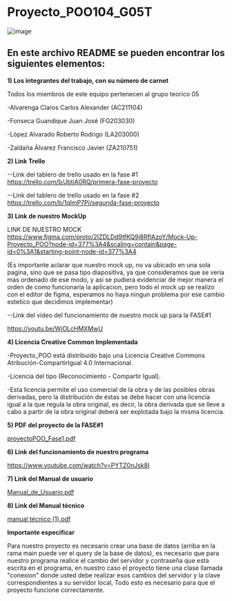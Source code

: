 # Proyecto_POO104_G05T

![image](https://user-images.githubusercontent.com/79995182/115089981-d773aa80-9ed0-11eb-9057-cbb1d840ff46.png)

 ## En este archivo README se pueden encontrar los siguientes elementos:

**1) Los integrantes del trabajo, con su número de carnet**

  Todos los miembros de este equipo pertenecen al grupo teorico 05
  
  -Alvarenga Claros	Carlos Alexander	(AC211104) 

  -Fonseca Guandique Juan José	(FG203030)

  -López Alvarado	Roberto Rodrigo	(LA203000)

  -Zaldaña Álvarez	Francisco Javier	(ZA210751)


**2) Link Trello**

--Link del tablero de trello usado en la fase #1
https://trello.com/b/JbtiA0RQ/primera-fase-proyecto

--Link del tablero de trello usado en la fase #2
https://trello.com/b/1qlmP7Pj/segunda-fase-proyecto

**3) Link de nuestro MockUp**

LINK DE NUESTRO MOCK
https://www.figma.com/proto/2IZDLDd9tfKQ9j8RflAzoY/Mock-Up-Proyecto_POO?node-id=377%3A4&scaling=contain&page-id=0%3A1&starting-point-node-id=377%3A4

(Es importante aclarar que nuestro mock up, no va ubicado en una sola pagina, sino que se pasa tipo diapositiva, ya que consideramos que se veria mas ordenado de ese modo, y asi se pudiera evidenciar de mejor manera el orden de como funcionaria la aplicacion, pero todo el mock up se realizo con el editor de figma, esperamos no haya ningun problema por ese cambio estetico que decidimos implementar) 

--Link del video del funcionamiento de nuestro mock up para la FASE#1

https://youtu.be/WiOLcHMXMwU

**4) Licencia Creative Common Implementada**

-Proyecto_POO está distribuido bajo una Licencia Creative Commons Atribución-CompartirIgual 4.0 Internacional.

-Licencia del tipo (Reconocimiento - Compartir Igual).

-Esta licencia permite el uso comercial de la obra y de las posibles obras derivadas, pero la distribución de éstas se debe hacer con una licencia igual a la que regula la obra original, es decir, la obra derivada que se lleve a cabo a partir de la obra original deberá ser explotada bajo la misma licencia.

**5) PDF del proyecto de la FASE#1**

[proyectoPOO_Fase1.pdf](https://github.com/Carlos-Alvarenga721/Proyecto_POO_MDB/files/7158549/proyectoPOO_Fase1.pdf)

**6) Link del funcionamiento de nuestro programa**

https://www.youtube.com/watch?v=PYTZ0nJsk8I


**7) Link del Manual de usuario**

[Manual_de_Usuario.pdf](https://github.com/Carlos-Alvarenga721/Proyecto_POO_MDB/files/7358625/Manual_de_Usuario.pdf)

**8) Link del Manual técnico**

[manual técnico (1).pdf](https://github.com/Carlos-Alvarenga721/Proyecto_POO_MDB/files/7358626/manual.tecnico.1.pdf)


**Importante especificar**

Para nuestro proyecto es necesario crear una base de datos (arriba en la rama main puede ver el query de la base de datos),
es necesario que para nuestro programa realice el cambio del servidor y contraseña que esta escrita en el programa, en nuestro caso
el proyecto tiene una clase llamada "conexion" donde usted debe realizar esos cambios del servidor y la clave correspondientes
a su servidor local, Todo esto es necesario para que el proyecto funcione correctamente.
